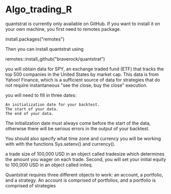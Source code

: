 # Algo_trading_R

quantstrat is currently only available on GitHub. If you want to install it on your own machine, you first need to remotes package.

install.packages("remotes")

Then you can install quantstrat using

remotes::install_github("braverock/quantstrat")


you will obtain data for SPY, an exchange traded fund (ETF) that tracks the top 500 companies in the United States by market cap. This data is from Yahoo! Finance, which is a sufficient source of data for strategies that do not require instantaneous "see the close, buy the close" execution.

you will need to fill in three dates:

    An initialization date for your backtest.
    The start of your data.
    The end of your data.

The initialization date must always come before the start of the data, otherwise there will be serious errors in the output of your backtest.

You should also specify what time zone and currency you will be working with with the functions Sys.setenv() and currency().

a trade size of 100,000 USD in an object called tradesize which determines the amount you wager on each trade.
Second, you will set your initial equity to 100,000 USD in an object called initeq.

Quantstrat requires three different objects to work: an account, a portfolio, and a strategy. 
An account is comprised of portfolios, and a portfolio is comprised of strategies
